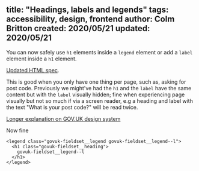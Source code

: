 title: "Headings, labels and legends"
tags: accessibility, design, frontend
author: Colm Britton
created: 2020/05/21
updated: 2020/05/21
--------------------

You can now safely use `h1` elements inside a `legend` element or add a `label` element inside a `h1` element.

[Updated HTML spec](https://github.com/whatwg/html/pull/5090).

This is good when you only have one thing per page, such as, asking for post code. Previously we might've had the `h1` and the `label` have the same content but with the `label` visually hidden; fine when experiencing page visually but not so much if via a screen reader, e.g a heading and label with the text "What is your post code?" will be read twice.

[Longer explanation on GOV.UK design system](https://design-system.service.gov.uk/get-started/labels-legends-headings/)

Now fine

    <legend class="govuk-fieldset__legend govuk-fieldset__legend--l">
      <h1 class="govuk-fieldset__heading">
        govuk-fieldset__legend--l
      </h1>
    </legend>
